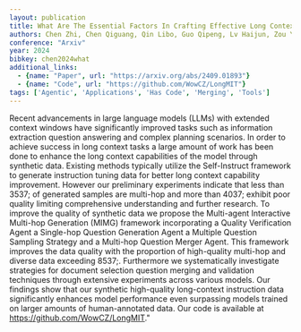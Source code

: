 ```yaml
---
layout: publication
title: What Are The Essential Factors In Crafting Effective Long Context Multi-hop Instruction Datasets Insights And Best Practices
authors: Chen Zhi, Chen Qiguang, Qin Libo, Guo Qipeng, Lv Haijun, Zou Yicheng, Che Wanxiang, Yan Hang, Chen Kai, Lin Dahua
conference: "Arxiv"
year: 2024
bibkey: chen2024what
additional_links:
  - {name: "Paper", url: "https://arxiv.org/abs/2409.01893"}
  - {name: "Code", url: "https://github.com/WowCZ/LongMIT"}
tags: ['Agentic', 'Applications', 'Has Code', 'Merging', 'Tools']
---
```

Recent advancements in large language models (LLMs) with extended context windows have significantly improved tasks such as information extraction question answering and complex planning scenarios. In order to achieve success in long context tasks a large amount of work has been done to enhance the long context capabilities of the model through synthetic data. Existing methods typically utilize the Self-Instruct framework to generate instruction tuning data for better long context capability improvement. However our preliminary experiments indicate that less than 3537; of generated samples are multi-hop and more than 4037; exhibit poor quality limiting comprehensive understanding and further research. To improve the quality of synthetic data we propose the Multi-agent Interactive Multi-hop Generation (MIMG) framework incorporating a Quality Verification Agent a Single-hop Question Generation Agent a Multiple Question Sampling Strategy and a Multi-hop Question Merger Agent. This framework improves the data quality with the proportion of high-quality multi-hop and diverse data exceeding 8537;. Furthermore we systematically investigate strategies for document selection question merging and validation techniques through extensive experiments across various models. Our findings show that our synthetic high-quality long-context instruction data significantly enhances model performance even surpassing models trained on larger amounts of human-annotated data. Our code is available at https://github.com/WowCZ/LongMIT."
